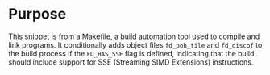 # Purpose
This snippet is from a Makefile, a build automation tool used to compile and link programs. It conditionally adds object files `fd_poh_tile` and `fd_discof` to the build process if the `FD_HAS_SSE` flag is defined, indicating that the build should include support for SSE (Streaming SIMD Extensions) instructions.
